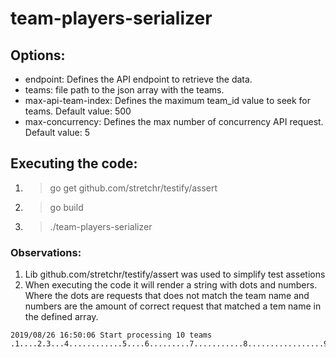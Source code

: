 # team-players-serializer

## Options:
- endpoint: Defines the API endpoint to retrieve the data.
- teams: file path to the json array with the teams.
- max-api-team-index: Defines the maximum team_id value to seek for teams. Default value: 500
- max-concurrency: Defines the max number of concurrency API request. Default value: 5

## Executing the code:
1. > go get github.com/stretchr/testify/assert
2. > go build
3. > ./team-players-serializer

### Observations:
1. Lib github.com/stretchr/testify/assert was used to simplify test assetions
2. When executing the code it will render a string with dots and numbers. Where the dots are requests that does not match the team name and numbers are the amount of correct request that matched a tem name in the defined array.

```
2019/08/26 16:50:06 Start processing 10 teams
.1....2.3...4............5....6.........7...........8.................9...................................10
```
